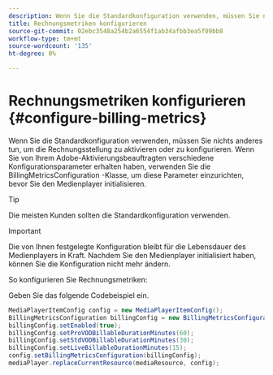 ```yaml
---
description: Wenn Sie die Standardkonfiguration verwenden, müssen Sie nichts anderes tun, um die Rechnungsstellung zu aktivieren oder zu konfigurieren. Wenn Sie von Ihrem Adobe-Aktivierungsbeauftragten verschiedene Konfigurationsparameter erhalten haben, verwenden Sie die BillingMetricsConfiguration -Klasse, um diese Parameter einzurichten, bevor Sie den Medienplayer initialisieren.
title: Rechnungsmetriken konfigurieren
source-git-commit: 02ebc3548a254b2a6554f1ab34afbb3ea5f09bb8
workflow-type: tm+mt
source-wordcount: '135'
ht-degree: 0%

---
```


# Rechnungsmetriken konfigurieren {#configure-billing-metrics}

Wenn Sie die Standardkonfiguration verwenden, müssen Sie nichts anderes tun, um die Rechnungsstellung zu aktivieren oder zu konfigurieren. Wenn Sie von Ihrem Adobe-Aktivierungsbeauftragten verschiedene Konfigurationsparameter erhalten haben, verwenden Sie die BillingMetricsConfiguration -Klasse, um diese Parameter einzurichten, bevor Sie den Medienplayer initialisieren.

>[!TIP]
>
>Die meisten Kunden sollten die Standardkonfiguration verwenden.

>[!IMPORTANT]
>
>Die von Ihnen festgelegte Konfiguration bleibt für die Lebensdauer des Medienplayers in Kraft. Nachdem Sie den Medienplayer initialisiert haben, können Sie die Konfiguration nicht mehr ändern.

So konfigurieren Sie Rechnungsmetriken:

Geben Sie das folgende Codebeispiel ein.

```java
MediaPlayerItemConfig config = new MediaPlayerItemConfig(); 
BillingMetricsConfiguration billingConfig = new BillingMetricsConfiguration(); 
billingConfig.setEnabled(true); 
billingConfig.setProVODBillableDurationMinutes(60); 
billingConfig.setStdVODBillableDurationMinutes(30); 
billingConfig.setLiveBillableDurationMinutes(15); 
config.setBillingMetricsConfiguration(billingConfig); 
mediaPlayer.replaceCurrentResource(mediaResource, config);
```
